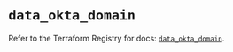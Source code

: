 # `data_okta_domain`

Refer to the Terraform Registry for docs: [`data_okta_domain`](https://registry.terraform.io/providers/okta/okta/4.7.0/docs/data-sources/domain).

